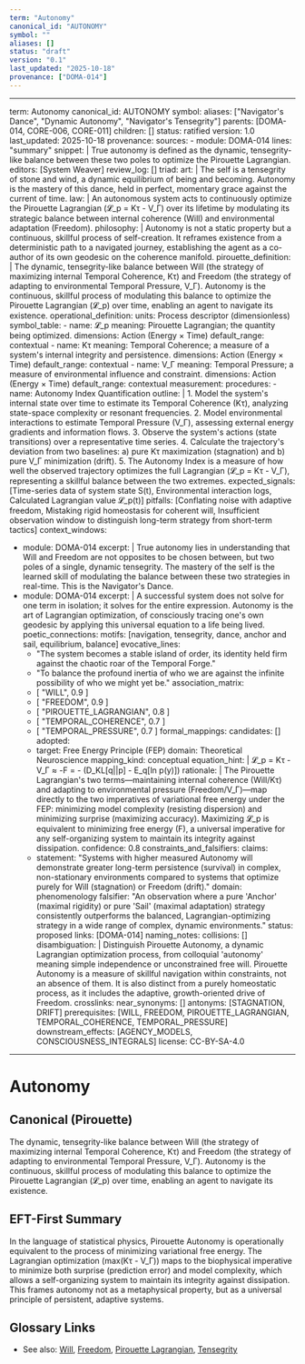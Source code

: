 ```yaml
---
term: "Autonomy"
canonical_id: "AUTONOMY"
symbol: ""
aliases: []
status: "draft"
version: "0.1"
last_updated: "2025-10-18"
provenance: ["DOMA-014"]
---
```


---
term: Autonomy
canonical_id: AUTONOMY
symbol:
aliases: ["Navigator's Dance", "Dynamic Autonomy", "Navigator's Tensegrity"]
parents: [DOMA-014, CORE-006, CORE-011]
children: []
status: ratified
version: 1.0
last_updated: 2025-10-18
provenance:
  sources:
    - module: DOMA-014
      lines: "summary"
      snippet: |
        True autonomy is defined as the dynamic, tensegrity-like balance between these two poles to optimize the Pirouette Lagrangian.
  editors: [System Weaver]
  review_log: []
triad:
  art: |
    The self is a tensegrity of stone and wind, a dynamic equilibrium of being and becoming. Autonomy is the mastery of this dance, held in perfect, momentary grace against the current of time.
  law: |
    An autonomous system acts to continuously optimize the Pirouette Lagrangian (𝓛_p = Kτ - V_Γ) over its lifetime by modulating its strategic balance between internal coherence (Will) and environmental adaptation (Freedom).
  philosophy: |
    Autonomy is not a static property but a continuous, skillful process of self-creation. It reframes existence from a deterministic path to a navigated journey, establishing the agent as a co-author of its own geodesic on the coherence manifold.
pirouette_definition: |
  The dynamic, tensegrity-like balance between Will (the strategy of maximizing internal Temporal Coherence, Kτ) and Freedom (the strategy of adapting to environmental Temporal Pressure, V_Γ). Autonomy is the continuous, skillful process of modulating this balance to optimize the Pirouette Lagrangian (𝓛_p) over time, enabling an agent to navigate its existence.
operational_definition:
  units: Process descriptor (dimensionless)
  symbol_table:
    - name: 𝓛_p
      meaning: Pirouette Lagrangian; the quantity being optimized.
      dimensions: Action (Energy × Time)
      default_range: contextual
    - name: Kτ
      meaning: Temporal Coherence; a measure of a system's internal integrity and persistence.
      dimensions: Action (Energy × Time)
      default_range: contextual
    - name: V_Γ
      meaning: Temporal Pressure; a measure of environmental influence and constraint.
      dimensions: Action (Energy × Time)
      default_range: contextual
  measurement:
    procedures:
      - name: Autonomy Index Quantification
        outline: |
          1. Model the system's internal state over time to estimate its Temporal Coherence (Kτ), analyzing state-space complexity or resonant frequencies.
          2. Model environmental interactions to estimate Temporal Pressure (V_Γ), assessing external energy gradients and information flows.
          3. Observe the system's actions (state transitions) over a representative time series.
          4. Calculate the trajectory's deviation from two baselines: a) pure Kτ maximization (stagnation) and b) pure V_Γ minimization (drift).
          5. The Autonomy Index is a measure of how well the observed trajectory optimizes the full Lagrangian (𝓛_p = Kτ - V_Γ), representing a skillful balance between the two extremes.
        expected_signals: [Time-series data of system state S(t), Environmental interaction logs, Calculated Lagrangian value 𝓛_p(t)]
        pitfalls: [Conflating noise with adaptive freedom, Mistaking rigid homeostasis for coherent will, Insufficient observation window to distinguish long-term strategy from short-term tactics]
context_windows:
  - module: DOMA-014
    excerpt: |
      True autonomy lies in understanding that Will and Freedom are not opposites to be chosen between, but two poles of a single, dynamic tensegrity. The mastery of the self is the learned skill of modulating the balance between these two strategies in real-time. This is the Navigator's Dance.
  - module: DOMA-014
    excerpt: |
      A successful system does not solve for one term in isolation; it solves for the entire expression. Autonomy is the art of Lagrangian optimization, of consciously tracing one's own geodesic by applying this universal equation to a life being lived.
poetic_connections:
  motifs: [navigation, tensegrity, dance, anchor and sail, equilibrium, balance]
  evocative_lines:
    - "The system becomes a stable island of order, its identity held firm against the chaotic roar of the Temporal Forge."
    - "To balance the profound inertia of who we are against the infinite possibility of who we might yet be."
  association_matrix:
    - [ "WILL", 0.9 ]
    - [ "FREEDOM", 0.9 ]
    - [ "PIROUETTE_LAGRANGIAN", 0.8 ]
    - [ "TEMPORAL_COHERENCE", 0.7 ]
    - [ "TEMPORAL_PRESSURE", 0.7 ]
formal_mappings:
  candidates: []
  adopted:
    - target: Free Energy Principle (FEP)
      domain: Theoretical Neuroscience
      mapping_kind: conceptual
      equation_hint: |
        𝓛_p = Kτ - V_Γ   ≈   -F = - (D_KL[q||p] - E_q[ln p(y)])
      rationale: |
        The Pirouette Lagrangian's two terms—maintaining internal coherence (Will/Kτ) and adapting to environmental pressure (Freedom/V_Γ)—map directly to the two imperatives of variational free energy under the FEP: minimizing model complexity (resisting dispersion) and minimizing surprise (maximizing accuracy). Maximizing 𝓛_p is equivalent to minimizing free energy (F), a universal imperative for any self-organizing system to maintain its integrity against dissipation.
      confidence: 0.8
constraints_and_falsifiers:
  claims:
    - statement: "Systems with higher measured Autonomy will demonstrate greater long-term persistence (survival) in complex, non-stationary environments compared to systems that optimize purely for Will (stagnation) or Freedom (drift)."
      domain: phenomenology
      falsifier: "An observation where a pure 'Anchor' (maximal rigidity) or pure 'Sail' (maximal adaptation) strategy consistently outperforms the balanced, Lagrangian-optimizing strategy in a wide range of complex, dynamic environments."
      status: proposed
      links: [DOMA-014]
naming_notes:
  collisions: []
  disambiguation: |
    Distinguish Pirouette Autonomy, a dynamic Lagrangian optimization process, from colloquial 'autonomy' meaning simple independence or unconstrained free will. Pirouette Autonomy is a measure of skillful navigation within constraints, not an absence of them. It is also distinct from a purely homeostatic process, as it includes the adaptive, growth-oriented drive of Freedom.
crosslinks:
  near_synonyms: []
  antonyms: [STAGNATION, DRIFT]
  prerequisites: [WILL, FREEDOM, PIROUETTE_LAGRANGIAN, TEMPORAL_COHERENCE, TEMPORAL_PRESSURE]
  downstream_effects: [AGENCY_MODELS, CONSCIOUSNESS_INTEGRALS]
license: CC-BY-SA-4.0
---

# Autonomy

## Canonical (Pirouette)
The dynamic, tensegrity-like balance between Will (the strategy of maximizing internal Temporal Coherence, Kτ) and Freedom (the strategy of adapting to environmental Temporal Pressure, V_Γ). Autonomy is the continuous, skillful process of modulating this balance to optimize the Pirouette Lagrangian (𝓛_p) over time, enabling an agent to navigate its existence.

## EFT-First Summary
In the language of statistical physics, Pirouette Autonomy is operationally equivalent to the process of minimizing variational free energy. The Lagrangian optimization (max(Kτ - V_Γ)) maps to the biophysical imperative to minimize both surprise (prediction error) and model complexity, which allows a self-organizing system to maintain its integrity against dissipation. This frames autonomy not as a metaphysical property, but as a universal principle of persistent, adaptive systems.

## Glossary Links
- See also: [Will](<#>), [Freedom](<#>), [Pirouette Lagrangian](<#>), [Tensegrity](<#>)